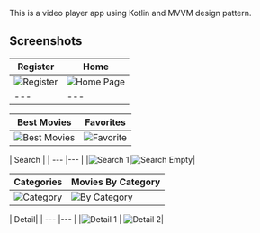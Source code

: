 This is a video player app using Kotlin and MVVM design pattern.

## Screenshots

| Register | Home|
| --- | ---|
|![Register](https://github.com/user-attachments/assets/c7c347d6-21be-4672-820b-2c10a3e52389) | ![Home Page](https://github.com/user-attachments/assets/278f2b96-c479-4d57-b1b7-0ab2fcf0a14b)|
| --- | ---|

| Best Movies | Favorites|
| --- | ---|
|![Best Movies](https://github.com/user-attachments/assets/de2462e0-ea7b-42d1-a2fc-fbaa6f5dfcef)| ![Favorite](https://github.com/user-attachments/assets/662a2b4a-d03a-4b9f-bb9e-53a7ce60e068)|

| Search |
| --- |--- |
|![Search 1](https://github.com/user-attachments/assets/3f057b70-bc6f-4fee-90e6-8e922f5312d2)|![Search Empty](https://github.com/user-attachments/assets/106c5de9-6d71-44f9-a4b2-610d1d89d060)|

| Categories | Movies By Category|
| --- | ---|
|![Category](https://github.com/user-attachments/assets/46e8dafb-3022-4085-af4e-b869ac48b639)| ![By Category](https://github.com/user-attachments/assets/c8ad63b9-f9e3-4175-a308-4db43517c1cf)|

| Detail|
| --- |--- |
|![Detail 1](https://github.com/user-attachments/assets/fc70d6d7-4ada-40a1-8145-9e3e6203866a) | ![Detail 2](https://github.com/user-attachments/assets/49d1e663-d46c-4e32-9963-9ba82aef925c)|











